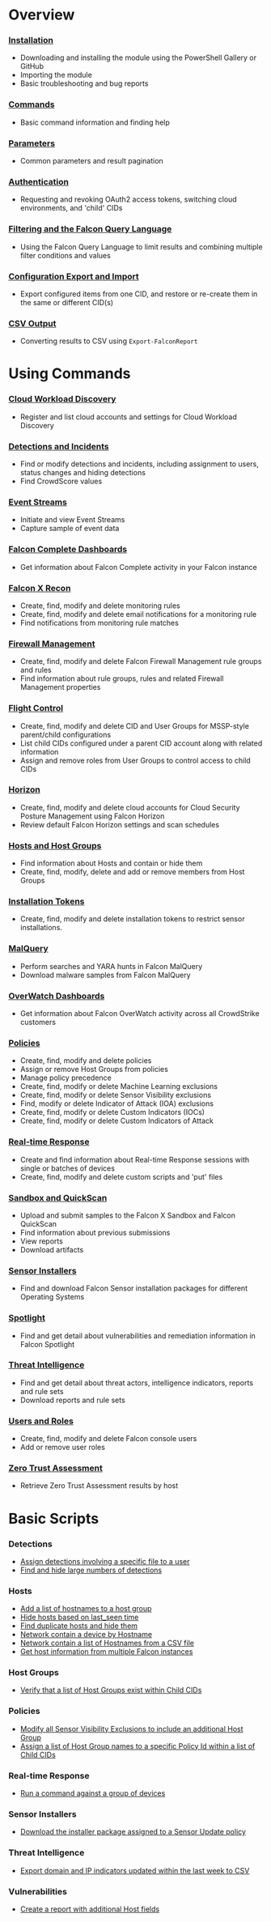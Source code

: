 # Overview
### [Installation](https://github.com/CrowdStrike/psfalcon/wiki/Installation)
* Downloading and installing the module using the PowerShell Gallery or GitHub
* Importing the module
* Basic troubleshooting and bug reports
### [Commands](https://github.com/CrowdStrike/psfalcon/wiki/Commands)
* Basic command information and finding help
### [Parameters](https://github.com/CrowdStrike/psfalcon/wiki/Parameters)
* Common parameters and result pagination
### [Authentication](https://github.com/CrowdStrike/psfalcon/wiki/Authentication)
* Requesting and revoking OAuth2 access tokens, switching cloud environments, and 'child' CIDs
### [Filtering and the Falcon Query Language](https://github.com/CrowdStrike/psfalcon/wiki/Filtering-and-the-Falcon-Query-Language)
* Using the Falcon Query Language to limit results and combining multiple filter conditions and values
### [Configuration Export and Import](https://github.com/CrowdStrike/psfalcon/wiki/Configuration-Export-and-Import)
* Export configured items from one CID, and restore or re-create them in the same or different CID(s)
### [CSV Output](https://github.com/CrowdStrike/psfalcon/wiki/CSV-Output)
* Converting results to CSV using `Export-FalconReport`
# Using Commands
### [Cloud Workload Discovery](https://github.com/CrowdStrike/psfalcon/wiki/Cloud-Workload-Discovery)
* Register and list cloud accounts and settings for Cloud Workload Discovery
### [Detections and Incidents](https://github.com/CrowdStrike/psfalcon/wiki/Detections-and-Incidents)
* Find or modify detections and incidents, including assignment to users, status changes and hiding detections
* Find CrowdScore values
### [Event Streams](https://github.com/CrowdStrike/psfalcon/wiki/Event-Streams)
* Initiate and view Event Streams
* Capture sample of event data
### [Falcon Complete Dashboards](https://github.com/CrowdStrike/psfalcon/wiki/Falcon-Complete-Dashboards)
* Get information about Falcon Complete activity in your Falcon instance
### [Falcon X Recon](https://github.com/CrowdStrike/psfalcon/wiki/Falcon-X-Recon)
* Create, find, modify and delete monitoring rules
* Create, find, modify and delete email notifications for a monitoring rule
* Find notifications from monitoring rule matches
### [Firewall Management](https://github.com/CrowdStrike/psfalcon/wiki/Firewall-Management)
* Create, find, modify and delete Falcon Firewall Management rule groups and rules
* Find information about rule groups, rules and related Firewall Management properties
### [Flight Control](https://github.com/CrowdStrike/psfalcon/wiki/Flight-Control)
* Create, find, modify and delete CID and User Groups for MSSP-style parent/child configurations
* List child CIDs configured under a parent CID account along with related information
* Assign and remove roles from User Groups to control access to child CIDs
### [Horizon](https://github.com/CrowdStrike/psfalcon/wiki/Horizon)
* Create, find, modify and delete cloud accounts for Cloud Security Posture Management using Falcon Horizon
* Review default Falcon Horizon settings and scan schedules
### [Hosts and Host Groups](https://github.com/CrowdStrike/psfalcon/wiki/Hosts-and-Host-Groups)
* Find information about Hosts and contain or hide them
* Create, find, modify, delete and add or remove members from Host Groups
### [Installation Tokens](https://github.com/CrowdStrike/psfalcon/wiki/Installation-Tokens)
* Create, find, modify and delete installation tokens to restrict sensor installations.
### [MalQuery](https://github.com/CrowdStrike/psfalcon/wiki/MalQuery)
* Perform searches and YARA hunts in Falcon MalQuery
* Download malware samples from Falcon MalQuery
### [OverWatch Dashboards](https://github.com/CrowdStrike/psfalcon/wiki/OverWatch-Dashboards)
* Get information about Falcon OverWatch activity across all CrowdStrike customers
### [Policies](https://github.com/CrowdStrike/psfalcon/wiki/Policies)
* Create, find, modify and delete policies
* Assign or remove Host Groups from policies
* Manage policy precedence
* Create, find, modify or delete Machine Learning exclusions
* Create, find, modify or delete Sensor Visibility exclusions
* Find, modify or delete Indicator of Attack (IOA) exclusions
* Create, find, modify or delete Custom Indicators (IOCs)
* Create, find, modify or delete Custom Indicators of Attack
### [Real-time Response](https://github.com/CrowdStrike/psfalcon/wiki/Real-time-Response)
* Create and find information about Real-time Response sessions with single or batches of devices
* Create, find, modify and delete custom scripts and 'put' files
### [Sandbox and QuickScan](https://github.com/CrowdStrike/psfalcon/wiki/Sandbox-and-QuickScan)
* Upload and submit samples to the Falcon X Sandbox and Falcon QuickScan
* Find information about previous submissions
* View reports
* Download artifacts
### [Sensor Installers](https://github.com/CrowdStrike/psfalcon/wiki/Sensor-Installers)
* Find and download Falcon Sensor installation packages for different Operating Systems
### [Spotlight](https://github.com/CrowdStrike/psfalcon/wiki/Spotlight)
* Find and get detail about vulnerabilities and remediation information in Falcon Spotlight
### [Threat Intelligence](https://github.com/CrowdStrike/psfalcon/wiki/Threat-Intelligence)
* Find and get detail about threat actors, intelligence indicators, reports and rule sets
* Download reports and rule sets
### [Users and Roles](https://github.com/CrowdStrike/psfalcon/wiki/Users-and-Roles)
* Create, find, modify and delete Falcon console users
* Add or remove user roles
### [Zero Trust Assessment](https://github.com/CrowdStrike/psfalcon/wiki/Zero-Trust-Assessment)
* Retrieve Zero Trust Assessment results by host
# Basic Scripts
### Detections
* [Assign detections involving a specific file to a user](https://github.com/CrowdStrike/psfalcon/wiki/Basic-Scripts#assign-detections-involving-a-specific-file-to-a-user)
* [Find and hide large numbers of detections](https://github.com/CrowdStrike/psfalcon/wiki/Basic-Scripts#find-and-hide-large-numbers-of-detections)
### Hosts
* [Add a list of hostnames to a host group](https://github.com/CrowdStrike/psfalcon/wiki/Basic-Scripts#add-a-list-of-hostnames-to-a-host-group)
* [Hide hosts based on last_seen time](https://github.com/CrowdStrike/psfalcon/wiki/Basic-Scripts#hide-hosts-based-on-last_seen-time)
* [Find duplicate hosts and hide them](https://github.com/CrowdStrike/psfalcon/wiki/Basic-Scripts#find-duplicate-hosts-and-hide-them)
* [Network contain a device by Hostname](https://github.com/CrowdStrike/psfalcon/wiki/Basic-Scripts#network-contain-a-device-by-hostname)
* [Network contain a list of Hostnames from a CSV file](https://github.com/CrowdStrike/psfalcon/wiki/Basic-Scripts#network-contain-a-list-of-hostnames-from-a-csv-file)
* [Get host information from multiple Falcon instances](https://github.com/CrowdStrike/psfalcon/wiki/Basic-Scripts#get-host-information-from-multiple-falcon-instances)
### Host Groups
* [Verify that a list of Host Groups exist within Child CIDs](https://github.com/CrowdStrike/psfalcon/wiki/Basic-Scripts#verify-that-a-list-of-host-groups-exist-within-child-cids)
### Policies
* [Modify all Sensor Visibility Exclusions to include an additional Host Group](https://github.com/CrowdStrike/psfalcon/wiki/Basic-Scripts#modify-all-sensor-visibility-exclusions-to-include-an-additional-host-group)
* [Assign a list of Host Group names to a specific Policy Id within a list of Child CIDs](https://github.com/CrowdStrike/psfalcon/wiki/Basic-Scripts#assign-a-list-of-host-group-names-to-a-specific-policy-id-within-a-list-of-child-cids)
### Real-time Response
* [Run a command against a group of devices](https://github.com/CrowdStrike/psfalcon/wiki/Basic-Scripts#run-a-command-against-a-group-of-devices)
### Sensor Installers
* [Download the installer package assigned to a Sensor Update policy](https://github.com/CrowdStrike/psfalcon/wiki/Basic-Scripts#download-the-installer-package-assigned-to-a-sensor-update-policy)
### Threat Intelligence
* [Export domain and IP indicators updated within the last week to CSV](https://github.com/CrowdStrike/psfalcon/wiki/Basic-Scripts#export-domain-and-ip-indicators-updated-within-the-last-week-to-csv)
### Vulnerabilities
* [Create a report with additional Host fields](https://github.com/CrowdStrike/psfalcon/wiki/Basic-Scripts#create-a-report-with-additional-host-fields)